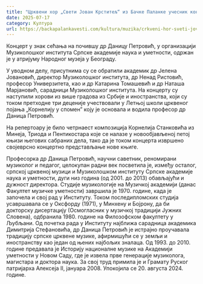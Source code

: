 ```yaml
---
title: "Црквени хор „Свети Јован Крститељ“ из Бачке Паланке учесник концерта у Београду"
date: 2025-07-17
category: Култура
url: https://backapalankavesti.com/kultura/muzika/crkveni-hor-sveti-jovan-krstitelj-iz-backe-palanke-ucesnik-koncerta-u-beogradu/
---
```


Концерт у знак сећања на почившу др Даницу Петровић, у организацији Музиколошког института Српске академије наука и уметности, одржан је у атријуму Народног музеја у Београду.

У уводном делу, присутнима су се обратили академик др Јелена Јовановић, директор Музиколошког института, др Ненад Ристовић, професор Универзитета, као и др Катарина Томашевић и др Наташа Марјановић, сарадници Музиколошког института. На концерту су наступили хорови из више градова из Србије и иностранства, који су током претходне три деценије учествовали у Летњој школи црквеног појања „Корнелију у споменˮ коју је основала и водила професор др Даница Петровић.

На репертоару је било четрнаест композиција Корнелија Станковића из Минеја, Триода и Пентикостара које се налазе у новообјављеној петој књизи његових сабраних дела, тако да је током концерта извршено својеврсно концертно представљање нове књиге.

Професорка др Даница Петровић, научни саветник, реномирани музиколог и педагог, целокупан радни век посветила је, између осталог, српској црквеној музици и Музиколошком институту Српске академије наука и уметности, дуги низ година (од 2001. до 2013) обављајући и дужност директора. Студије музикологије на Музичкој академији (данас Факултет музичке уметности) завршила је 1970. године, када је започела и свој рад у Институту. Током последипломских студија усавршавала се у Оксфорду (1971), у Минхену и Бојрону, да би докторску дисертацију (Осмогласник у музичкој традицији Јужних Словена), одбранила 1980. године на Филозофском факултету у Љубљани. Од почетка рада у Институту најближа сарадница академика Димитрија Стефановића, др Даница Петровић је истрајно проучавала традицију српске црквене музике, афирмишући се у земљи и иностранству као један од њених најбољих зналаца. Од 1993. до 2010. године предавала је Историју националне музике на Академији уметности у Новом Саду, где је извела прве генерације музиколога, магистара и доктора наука. За свој труд примила је и Грамату Руског патријарха Алексеја II, јануара 2008. Упокојила се 20. августа 2024. године.
